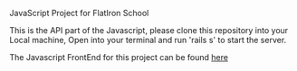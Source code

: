 JavaScript Project for FlatIron School

This is the API part of the Javascript, please clone this repository into your Local machine, Open into your terminal and run 'rails s' to start the server. 

The Javascript FrontEnd for this project can be found <a href='https://github.com/zanibruno/js-project-client'>here</a>
